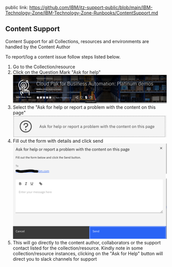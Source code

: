 public link: https://github.com/IBM/itz-support-public/blob/main/IBM-Technology-Zone/IBM-Technology-Zone-Runbooks/ContentSupport.md

## Content Support

Content Support for all Collections, resources and environments are handled by the Content Author

To report/log a content issue follow steps listed below.

1. Go to the Collection/resource
2. Click on the Question Mark "Ask for help" ![Supportaskforhelp](Images/supportaskforhelp.png)
3. Select the "Ask for help or report a problem with the content on this page" ![supporthelpcontent](Images/supporthelpcontent.png)
4. Fill out the form with details and click send ![supportproblemwithcontent](Images/supportproblemcontent.png)
5. This will go directly to the content author, collaborators or the support contact listed for the collection/resource. 
   Kindly note in some collection/resource instances, clicking on the "Ask for Help" button will direct you to slack channels for support
